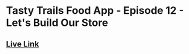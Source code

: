 # Tasty Trails Food App - Episode 12 - Let's Build Our Store

## [Live Link](https://tasty-trails-episode12.netlify.app/)